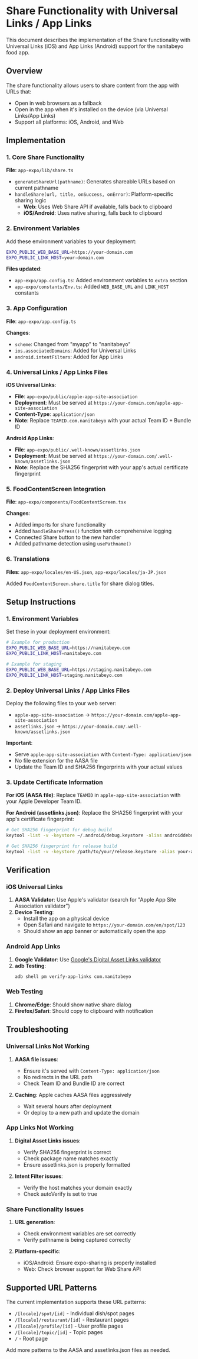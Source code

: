 # Share Functionality with Universal Links / App Links

This document describes the implementation of the Share functionality with Universal Links (iOS) and App Links (Android) support for the nanitabeyo food app.

## Overview

The share functionality allows users to share content from the app with URLs that:
- Open in web browsers as a fallback
- Open in the app when it's installed on the device (via Universal Links/App Links)
- Support all platforms: iOS, Android, and Web

## Implementation

### 1. Core Share Functionality

**File**: `app-expo/lib/share.ts`

- `generateShareUrl(pathname)`: Generates shareable URLs based on current pathname
- `handleShare(url, title, onSuccess, onError)`: Platform-specific sharing logic
  - **Web**: Uses Web Share API if available, falls back to clipboard
  - **iOS/Android**: Uses native sharing, falls back to clipboard

### 2. Environment Variables

Add these environment variables to your deployment:

```bash
EXPO_PUBLIC_WEB_BASE_URL=https://your-domain.com
EXPO_PUBLIC_LINK_HOST=your-domain.com
```

**Files updated**:
- `app-expo/app.config.ts`: Added environment variables to `extra` section
- `app-expo/constants/Env.ts`: Added `WEB_BASE_URL` and `LINK_HOST` constants

### 3. App Configuration

**File**: `app-expo/app.config.ts`

**Changes**:
- `scheme`: Changed from "myapp" to "nanitabeyo"
- `ios.associatedDomains`: Added for Universal Links
- `android.intentFilters`: Added for App Links

### 4. Universal Links / App Links Files

**iOS Universal Links**:
- **File**: `app-expo/public/apple-app-site-association`
- **Deployment**: Must be served at `https://your-domain.com/apple-app-site-association`
- **Content-Type**: `application/json`
- **Note**: Replace `TEAMID.com.nanitabeyo` with your actual Team ID + Bundle ID

**Android App Links**:
- **File**: `app-expo/public/.well-known/assetlinks.json`
- **Deployment**: Must be served at `https://your-domain.com/.well-known/assetlinks.json`
- **Note**: Replace the SHA256 fingerprint with your app's actual certificate fingerprint

### 5. FoodContentScreen Integration

**File**: `app-expo/components/FoodContentScreen.tsx`

**Changes**:
- Added imports for share functionality
- Added `handleSharePress()` function with comprehensive logging
- Connected Share button to the new handler
- Added pathname detection using `usePathname()`

### 6. Translations

**Files**: `app-expo/locales/en-US.json`, `app-expo/locales/ja-JP.json`

Added `FoodContentScreen.share.title` for share dialog titles.

## Setup Instructions

### 1. Environment Variables

Set these in your deployment environment:

```bash
# Example for production
EXPO_PUBLIC_WEB_BASE_URL=https://nanitabeyo.com
EXPO_PUBLIC_LINK_HOST=nanitabeyo.com

# Example for staging
EXPO_PUBLIC_WEB_BASE_URL=https://staging.nanitabeyo.com
EXPO_PUBLIC_LINK_HOST=staging.nanitabeyo.com
```

### 2. Deploy Universal Links / App Links Files

Deploy the following files to your web server:

- `apple-app-site-association` → `https://your-domain.com/apple-app-site-association`
- `assetlinks.json` → `https://your-domain.com/.well-known/assetlinks.json`

**Important**:
- Serve `apple-app-site-association` with `Content-Type: application/json`
- No file extension for the AASA file
- Update the Team ID and SHA256 fingerprints with your actual values

### 3. Update Certificate Information

**For iOS (AASA file)**:
Replace `TEAMID` in `apple-app-site-association` with your Apple Developer Team ID.

**For Android (assetlinks.json)**:
Replace the SHA256 fingerprint with your app's certificate fingerprint:

```bash
# Get SHA256 fingerprint for debug build
keytool -list -v -keystore ~/.android/debug.keystore -alias androiddebugkey -storepass android -keypass android

# Get SHA256 fingerprint for release build
keytool -list -v -keystore /path/to/your/release.keystore -alias your-alias
```

## Verification

### iOS Universal Links

1. **AASA Validator**: Use Apple's validator (search for "Apple App Site Association validator")
2. **Device Testing**: 
   - Install the app on a physical device
   - Open Safari and navigate to `https://your-domain.com/en/spot/123`
   - Should show an app banner or automatically open the app

### Android App Links

1. **Google Validator**: Use [Google's Digital Asset Links validator](https://developers.google.com/digital-asset-links/tools/generator)
2. **adb Testing**:
   ```bash
   adb shell pm verify-app-links com.nanitabeyo
   ```

### Web Testing

1. **Chrome/Edge**: Should show native share dialog
2. **Firefox/Safari**: Should copy to clipboard with notification

## Troubleshooting

### Universal Links Not Working

1. **AASA file issues**:
   - Ensure it's served with `Content-Type: application/json`
   - No redirects in the URL path
   - Check Team ID and Bundle ID are correct

2. **Caching**: Apple caches AASA files aggressively
   - Wait several hours after deployment
   - Or deploy to a new path and update the domain

### App Links Not Working

1. **Digital Asset Links issues**:
   - Verify SHA256 fingerprint is correct
   - Check package name matches exactly
   - Ensure assetlinks.json is properly formatted

2. **Intent Filter issues**:
   - Verify the host matches your domain exactly
   - Check autoVerify is set to true

### Share Functionality Issues

1. **URL generation**:
   - Check environment variables are set correctly
   - Verify pathname is being captured correctly

2. **Platform-specific**:
   - iOS/Android: Ensure expo-sharing is properly installed
   - Web: Check browser support for Web Share API

## Supported URL Patterns

The current implementation supports these URL patterns:
- `/[locale]/spot/[id]` - Individual dish/spot pages
- `/[locale]/restaurant/[id]` - Restaurant pages  
- `/[locale]/profile/[id]` - User profile pages
- `/[locale]/topic/[id]` - Topic pages
- `/` - Root page

Add more patterns to the AASA and assetlinks.json files as needed.